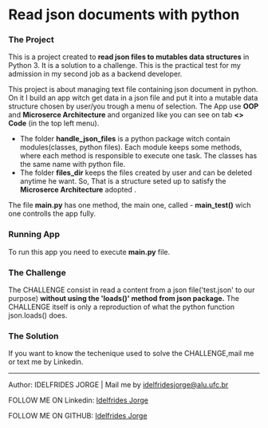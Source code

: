 # Read json documents with python

### The Project
This is a project created to **read json files to mutables data structures** in Python 3. 
It is a solution to a challenge. This is the practical test for my admission in my second job as a backend developer.

This project is about managing text file containing json document in python.
On it I build an app witch get data in a json file and  put it into a mutable data structure chosen by user/you trough a menu of selection. 
The App use **OOP** and **Microserce Architecture** and organized like you can see on tab **<> Code** (in the top left menu).
- The folder **handle_json_files** is a python package witch contain modules(classes, python files). Each module keeps some methods, where each method is responsible to execute one task. The classes  has the same name with python file.
- The folder **files_dir** keeps the files created by user and can be deleted anytime he want. 
So,  That is a structure seted up to satisfy the  **Microserce Architecture** adopted .

The file **main.py** has one method, the main one, called - **main_test()** wich one controlls the app fully.

### Running App
To run this app you need to execute **main.py** file.


### The Challenge

The CHALLENGE consist in read a content from a json file('test.json' to our purpose) 
**without using the 'loads()' method from json package.** 
The CHALLENGE itself is only a reproduction of what the python function json.loads() does.


### The Solution

If you want to know the techenique used to solve the CHALLENGE,mail me or text me by Linkedin.



-------------

Author: IDELFRIDES JORGE | Mail me by idelfridesjorge@alu.ufc.br 

FOLLOW ME ON Linkedin: [Idelfrides Jorge](https://www.linkedin.com/in/idelfrides-jorge-089939107/)

FOLLOW ME ON GITHUB: [Idelfrides Jorge](https://github.com/idelfrides)


